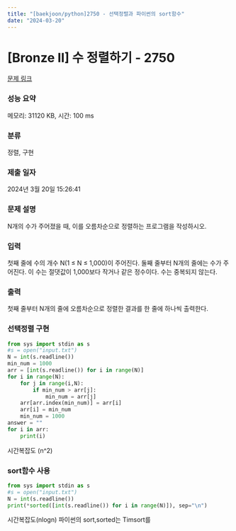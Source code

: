 ```yaml
---
title: "[baekjoon/python]2750 - 선택정렬과 파이썬의 sort함수"
date: "2024-03-20"
---
```


# [Bronze II] 수 정렬하기 - 2750 

[문제 링크](https://www.acmicpc.net/problem/2750) 

### 성능 요약

메모리: 31120 KB, 시간: 100 ms

### 분류

정렬, 구현

### 제출 일자

2024년 3월 20일 15:26:41

### 문제 설명

<p>N개의 수가 주어졌을 때, 이를 오름차순으로 정렬하는 프로그램을 작성하시오.</p>

### 입력 

 <p>첫째 줄에 수의 개수 N(1 ≤ N ≤ 1,000)이 주어진다. 둘째 줄부터 N개의 줄에는 수가 주어진다. 이 수는 절댓값이 1,000보다 작거나 같은 정수이다. 수는 중복되지 않는다.</p>

### 출력 

 <p>첫째 줄부터 N개의 줄에 오름차순으로 정렬한 결과를 한 줄에 하나씩 출력한다.</p>

### 선택정렬 구현
```py
from sys import stdin as s
#s = open("input.txt")
N = int(s.readline())
min_num = 1000
arr = [int(s.readline()) for i in range(N)]
for i in range(N):
    for j in range(i,N):
        if min_num > arr[j]:
            min_num = arr[j]
    arr[arr.index(min_num)] = arr[i]
    arr[i] = min_num
    min_num = 1000
answer = ""
for i in arr:
    print(i)
```
시간복잡도 (n^2)

### sort함수 사용
```py
from sys import stdin as s
#s = open("input.txt")
N = int(s.readline())
print(*sorted([int(s.readline()) for i in range(N)]), sep="\n")
```
시간복잡도(nlogn)
파이썬의 sort,sorted는 Timsort를 